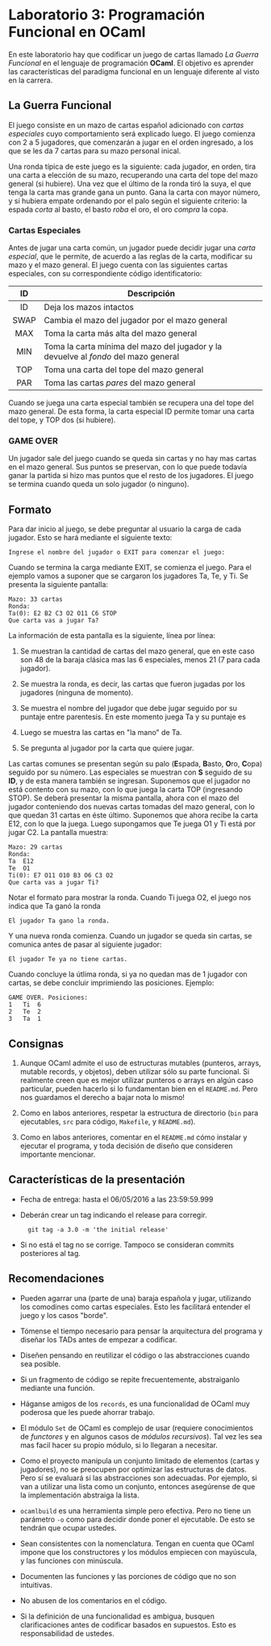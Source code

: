 # Laboratorio 3: Programación Funcional en OCaml

En este laboratorio hay que codificar un juego de cartas llamado *La
Guerra Funcional* en el lenguaje de programación **OCaml**. El objetivo
es aprender las características del paradigma funcional en un lenguaje
diferente al visto en la carrera.

## La Guerra Funcional

El juego consiste en un mazo de cartas español adicionado con *cartas
especiales* cuyo comportamiento será explicado luego. El juego
comienza con 2 a 5 jugadores, que comenzarán a jugar en el orden
ingresado, a los que se les da 7 cartas para su mazo personal inical.

Una ronda típica de este juego es la siguiente: cada jugador, en
orden, tira una carta a elección de su mazo, recuperando una carta del
tope del mazo general (si hubiere). Una vez que el último de la ronda
tiró la suya, el que tenga la carta mas grande gana un punto. Gana la
carta con mayor número, y si hubiera empate ordenando por el palo
según el siguiente criterio: la espada *corta* al basto, el basto
*roba* el oro, el oro *compra* la copa.

### Cartas Especiales

Antes de jugar una carta común, un jugador puede decidir jugar una
*carta especial*, que le permite, de acuerdo a las reglas de la carta,
modificar su mazo y el mazo general. El juego cuenta con las
siguientes cartas especiales, con su correspondiente código
identificatorio:

| ID   | Descripción  |
|:----:|--------------|
| ID   | Deja los mazos intactos |
| SWAP | Cambia el mazo del jugador por el mazo general |
| MAX  | Toma la carta más alta del mazo general |
| MIN  | Toma la carta mínima del mazo del jugador y la devuelve al *fondo* del mazo general |
| TOP  | Toma una carta del tope del mazo general |
| PAR   | Toma las cartas *pares* del mazo general |

Cuando se juega una carta especial también se recupera una del tope
del mazo general. De esta forma, la carta especial ID permite tomar
una carta del tope, y TOP dos (si hubiere).

### GAME OVER

Un jugador sale del juego cuando se queda sin cartas y no hay mas
cartas en el mazo general. Sus puntos se preservan, con lo que puede
todavía ganar la partida si hizo mas puntos que el resto de los
jugadores. El juego se termina cuando queda un solo jugador (o ninguno).

## Formato

Para dar inicio al juego, se debe preguntar al usuario la carga de
cada jugador. Esto se hará mediante el siguiente texto:

    Ingrese el nombre del jugador o EXIT para comenzar el juego:

Cuando se termina la carga mediante EXIT, se comienza el juego. Para
el ejemplo vamos a suponer que se cargaron los jugadores Ta, Te, y
Ti. Se presenta la siguiente pantalla:

    Mazo: 33 cartas
    Ronda:
    Ta(0): E2 B2 C3 O2 O11 C6 STOP
    Que carta vas a jugar Ta?

La información de esta pantalla es la siguiente, línea por línea:

1. Se muestran la cantidad de cartas del mazo general, que en este
caso son 48 de la baraja clásica mas las 6 especiales, menos 21 (7
para cada jugador).

2. Se muestra la ronda, es decir, las cartas que fueron jugadas por
los jugadores (ninguna de momento).

3. Se muestra el nombre del jugador que debe jugar seguido por su
puntaje entre parentesis. En este momento juega Ta y su puntaje es
0. Luego se muestra las cartas en "la mano" de Ta.

4. Se pregunta al jugador por la carta que quiere jugar.

Las cartas comunes se presentan según su palo (**E**spada, **B**asto,
**O**ro, **C**opa) seguido por su número. Las especiales se muestran con
**S** seguido de su **ID**, y de esta manera también se
ingresan. Suponemos que el jugador no está contento con su mazo, con
lo que juega la carta TOP (ingresando STOP). Se deberá presentar la
misma pantalla, ahora con el mazo del jugador conteniendo dos nuevas
cartas tomadas del mazo general, con lo que quedan 31 cartas en éste
último. Suponemos que ahora recibe la carta E12, con lo que la
juega. Luego supongamos que Te juega O1 y Ti está por jugar C2. La
pantalla muestra:

    Mazo: 29 cartas
    Ronda:
    Ta	E12
    Te	O1
    Ti(0): E7 O11 O10 B3 O6 C3 O2
    Que carta vas a jugar Ti?

Notar el formato para mostrar la ronda. Cuando Ti juega O2, el juego
nos indica que Ta ganó la ronda

    El jugador Ta gano la ronda.

Y una nueva ronda comienza. Cuando un jugador se queda sin cartas, se
comunica antes de pasar al siguiente jugador:

    El jugador Te ya no tiene cartas.

Cuando concluye la útlima ronda, si ya no quedan mas de 1 jugador con
cartas, se debe concluir imprimiendo las posiciones. Ejemplo:

    GAME OVER. Posiciones:
    1	Ti	6
    2	Te	2
    3	Ta	1

## Consignas

1. Aunque OCaml admite el uso de estructuras mutables (punteros,
arrays, mutable records, y objetos), deben utilizar sólo su parte
funcional. Si realmente creen que es mejor utilizar punteros o arrays
en algún caso particular, pueden hacerlo si lo fundamentan bien en el
`README.md`. Pero nos guardamos el derecho a bajar nota lo mismo!

2. Como en labos anteriores, respetar la estructura de directorio
(`bin` para ejecutables, `src` para código, `Makefile`, y `README.md`).

3. Como en labos anteriores, comentar en el `README.md` cómo instalar
y ejecutar el programa, y toda decisión de diseño que consideren
importante mencionar.

## Características de la presentación

* Fecha de entrega: hasta el 06/05/2016 a las 23:59:59.999

* Deberán crear un tag indicando el release para corregir.

		git tag -a 3.0 -m 'the initial release'

* Si no está el tag no se corrige. Tampoco se consideran commits
  posteriores al tag.

## Recomendaciones

* Pueden agarrar una (parte de una) baraja española y jugar,
  utilizando los comodines como cartas especiales. Esto les
  facilitará entender el juego y los casos "borde".

* Tómense el tiempo necesario para pensar la arquitectura del programa
  y diseñar los TADs antes de empezar a codificar.

* Diseñen pensando en reutilizar el código o las abstracciones cuando
  sea posible.

* Si un fragmento de código se repite frecuentemente, abstraiganlo
  mediante una función.

* Háganse amigos de los `records`, es una funcionalidad de OCaml muy
  poderosa que les puede ahorrar trabajo.

* El módulo `Set` de OCaml es complejo de usar (requiere
  conocimientos de *functores* y en algunos casos de *módulos
  recursivos*). Tal vez les sea mas facil hacer su propio módulo, si
  lo llegaran a necesitar.

* Como el proyecto manipula un conjunto limitado de elementos (cartas
  y jugadores), no se preocupen por optimizar las estructuras de
  datos. Pero sí se evaluará si las abstracciones son adecuadas. Por
  ejemplo, si van a utilizar una lista como un conjunto, entonces
  asegúrense de que la implementación abstraiga la lista.

* `ocamlbuild` es una herramienta simple pero efectiva. Pero no tiene
  un parámetro `-o` como para decidir donde poner el ejecutable. De
  esto se tendrán que ocupar ustedes.

* Sean consistentes con la nomenclatura. Tengan en cuenta que OCaml
  impone que los constructores y los módulos empiecen con mayúscula, y
  las funciones con minúscula.

* Documenten las funciones y las porciones de código que no son
  intuitivas.

* No abusen de los comentarios en el código.

* Si la definición de una funcionalidad es ambigua, busquen
  clarificaciones antes de codificar basados en supuestos. Esto es
  responsabilidad de ustedes.
